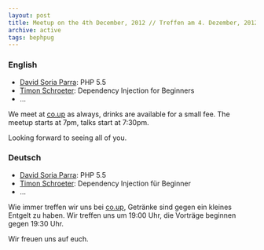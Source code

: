 ```yaml
---
layout: post
title: Meetup on the 4th December, 2012 // Treffen am 4. Dezember, 2012
archive: active
tags: bephpug
---
```


### English

 * [David Soria Parra](http://blog.experimentalworks.net/): PHP 5.5
 * [Timon Schroeter](http://www.php-entwickler-berlin.de): Dependency Injection for Beginners
 * ...

We meet at [co.up](http://www.bephpug.de/location.html) as always, drinks are
available for a small fee. The meetup starts at 7pm, talks start at 7:30pm.

Looking forward to seeing all of you.

### Deutsch

 * [David Soria Parra](http://blog.experimentalworks.net/): PHP 5.5
 * [Timon Schroeter](http://www.php-entwickler-berlin.de): Dependency Injection für Beginner
 * ...

Wie immer treffen wir uns bei [co.up](http://www.bephpug.de/location.html),
Getränke sind gegen ein kleines Entgelt zu haben.
Wir treffen uns um 19:00 Uhr, die Vorträge beginnen gegen 19:30 Uhr.

Wir freuen uns auf euch.
